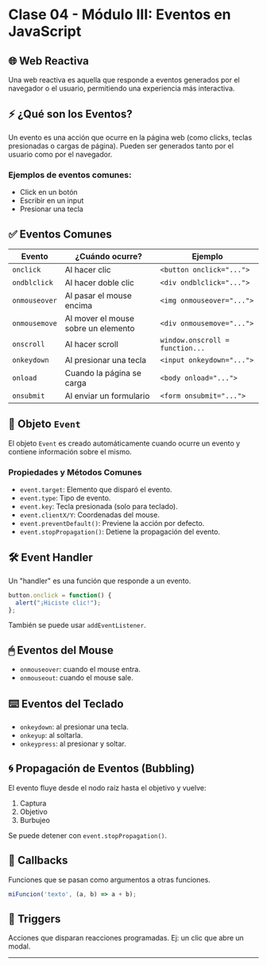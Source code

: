 
# Clase 04 - Módulo III: Eventos en JavaScript

## 🌐 Web Reactiva
Una web reactiva es aquella que responde a eventos generados por el navegador o el usuario, permitiendo una experiencia más interactiva.

## ⚡ ¿Qué son los Eventos?
Un evento es una acción que ocurre en la página web (como clicks, teclas presionadas o cargas de página). Pueden ser generados tanto por el usuario como por el navegador.

### Ejemplos de eventos comunes:
- Click en un botón
- Escribir en un input
- Presionar una tecla

## ✅ Eventos Comunes

| Evento        | ¿Cuándo ocurre?                             | Ejemplo                            |
|---------------|---------------------------------------------|------------------------------------|
| `onclick`     | Al hacer clic                               | `<button onclick="...">`         |
| `ondblclick`  | Al hacer doble clic                         | `<div ondblclick="...">`         |
| `onmouseover` | Al pasar el mouse encima                    | `<img onmouseover="...">`        |
| `onmousemove` | Al mover el mouse sobre un elemento         | `<div onmousemove="...">`        |
| `onscroll`    | Al hacer scroll                             | `window.onscroll = function...`    |
| `onkeydown`   | Al presionar una tecla                      | `<input onkeydown="...">`        |
| `onload`      | Cuando la página se carga                   | `<body onload="...">`            |
| `onsubmit`    | Al enviar un formulario                     | `<form onsubmit="...">`          |

## 🧠 Objeto `Event`
El objeto `Event` es creado automáticamente cuando ocurre un evento y contiene información sobre el mismo.

### Propiedades y Métodos Comunes
- `event.target`: Elemento que disparó el evento.
- `event.type`: Tipo de evento.
- `event.key`: Tecla presionada (solo para teclado).
- `event.clientX/Y`: Coordenadas del mouse.
- `event.preventDefault()`: Previene la acción por defecto.
- `event.stopPropagation()`: Detiene la propagación del evento.

## 🛠 Event Handler
Un "handler" es una función que responde a un evento.

```js
button.onclick = function() {
  alert("¡Hiciste clic!");
};
```

También se puede usar `addEventListener`.

## 🖱 Eventos del Mouse
- `onmouseover`: cuando el mouse entra.
- `onmouseout`: cuando el mouse sale.

## ⌨️ Eventos del Teclado
- `onkeydown`: al presionar una tecla.
- `onkeyup`: al soltarla.
- `onkeypress`: al presionar y soltar.

## 🌀 Propagación de Eventos (Bubbling)
El evento fluye desde el nodo raíz hasta el objetivo y vuelve:
1. Captura
2. Objetivo
3. Burbujeo

Se puede detener con `event.stopPropagation()`.

## 🔁 Callbacks
Funciones que se pasan como argumentos a otras funciones.

```js
miFuncion('texto', (a, b) => a + b);
```

## 🚀 Triggers
Acciones que disparan reacciones programadas. Ej: un clic que abre un modal.

---


